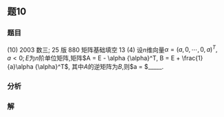 ## 题10
### 题目
(10) 2003 数三; 25 版 880 矩阵基础填空 13
(4) 设$n$维向量$\alpha = {(a,0,\cdots,0,a)}^T, a < 0; E$为$n$阶单位矩阵,矩阵$A = E - \alpha {\alpha}^T, B = E + \frac{1}{a}\alpha {\alpha}^T$,
其中$A$的逆矩阵为$B$,则$a = $_____.
### 分析

### 解
